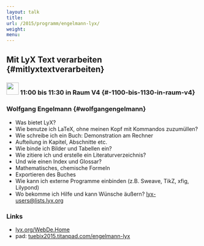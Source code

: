 ```yaml
---
layout: talk
title:
url: /2015/programm/engelmann-lyx/
weight: 
menu:
---
```

## Mit LyX Text verarbeiten {#mitlyxtextverarbeiten}

### <img height = "32" src="../../../images/talk.svg"> 11:00 bis 11:30 in Raum V4 {#-1100-bis-1130-in-raum-v4}

### Wolfgang Engelmann {#wolfgangengelmann}

- Was bietet LyX?
- Wie benutze ich LaTeX, ohne meinen Kopf mit Kommandos zuzumüllen?
- Wie schreibe ich ein Buch: Demonstration am Rechner
- Aufteilung in Kapitel, Abschnitte etc.
- Wie binde ich Bilder und Tabellen ein?
- Wie zitiere ich und erstelle ein Literaturverzeichnis?
- Und wie einen Index und Glossar?
- Mathematisches, chemische Formeln
- Exportieren des Buches
- Wie kann ich externe Programme einbinden (z.B. Sweave, TikZ, xfig, Lilypond)
- Wo bekomme ich Hilfe und kann Wünsche äußern? lyx-users@lists.lyx.org

### Links

- <a href="http://www.lyx.org/WebDe.Home" target="_blank">lyx.org/WebDe.Home</a>
- pad: <a href="https://tuebix2015.titanpad.com/engelmann-lyx" target="_blank">tuebix2015.titanpad.com/engelmann-lyx</a>
